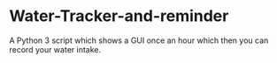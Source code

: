 # Water-Tracker-and-reminder
A Python 3 script which shows a GUI once an hour which then you can record your water intake.

